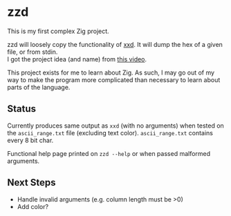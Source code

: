 zzd
===

This is my first complex Zig project.  

zzd will loosely copy the functionality of [xxd](https://github.com/ckormanyos/xxd). It will dump the hex of a given file, or from stdin.  
I got the project idea (and name) from [this video](https://www.youtube.com/watch?v=pnnx1bkFXng).  

This project exists for me to learn about Zig. As such, I may go out of my way to make the program more complicated than necessary to learn about parts of the language.  

## Status

Currently produces same output as `xxd` (with no arguments) when tested on the `ascii_range.txt` file (excluding text color). `ascii_range.txt` contains every 8 bit char.  

Functional help page printed on `zzd --help` or when passed malformed arguments.  

## Next Steps

- Handle invalid arguments (e.g. column length must be >0)  
- Add color?
